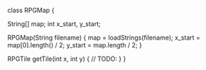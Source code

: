 class RPGMap {

  String[] map;
  int x_start, y_start;

  RPGMap(String filename) {
  	map = loadStrings(filename);
    x_start = map[0].length() / 2;
    y_start = map.length / 2;
  }

  RPGTile getTile(int x, int y) {
	// TODO: 
  }
}